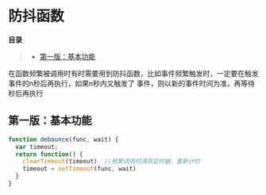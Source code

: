# 防抖函数

**目录**
> * [第一版：基本功能](#第一版：基本功能)


在函数频繁被调用时有时需要用到防抖函数，比如事件频繁触发时，一定要在触发事件的n秒后再执行，如果n秒内又触发了
事件，则以新的事件时间为准，再等待秒后再执行

## 第一版：基本功能
```js
function debounce(func, wait) {
  var timeout;
  return function() {
    clearTimeout(timeout)  //频繁调用时清除定时器，重新计时
    timeout = setTimeout(func, wait)
  }
}
```
